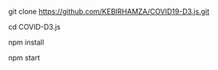 git clone https://github.com/KEBIRHAMZA/COVID19-D3.js.git



cd COVID-D3.js



npm install



npm start
